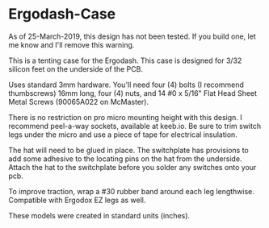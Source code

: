 # Ergodash-Case


As of 25-March-2019, this design has not been tested. If you build one, let me know and I'll remove this warning.

This is a tenting case for the Ergodash. This case is designed for 3/32 silicon feet on the underside of the PCB. 

Uses standard 3mm hardware. You'll need four (4) bolts (I recommend thumbscrews) 16mm long, four (4) nuts, and 14 #0 x 5/16" Flat Head Sheet Metal Screws (90065A022 on McMaster).

There is no restriction on pro micro mounting height with this design. I recommend peel-a-way sockets, available at keeb.io. Be sure to trim switch legs under the micro and use a piece of tape for electrical insulation.

The hat will need to be glued in place. The switchplate has provisions to add some adhesive to the locating pins on the hat from the underside. Attach the hat to the switchplate before you solder any switches onto your pcb.

To improve traction, wrap a #30 rubber band around each leg lengthwise. Compatible with Ergodox EZ legs as well.

These models were created in standard units (inches).